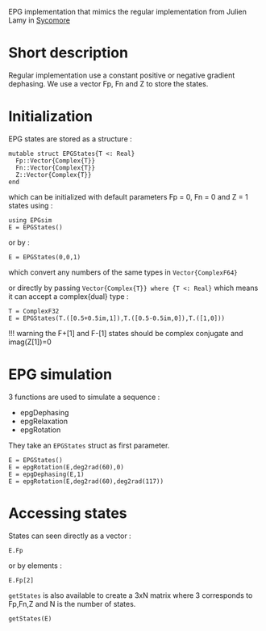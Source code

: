 EPG implementation that mimics the regular implementation from Julien Lamy in
[Sycomore](https://github.com/lamyj/sycomore/blob/master/src/sycomore/epg/Regular.cpp#L342)

# Short description
Regular implementation use a constant positive or negative gradient dephasing.
We use a vector Fp, Fn and Z to store the states.


# Initialization
EPG states are stored as a structure :
```
mutable struct EPGStates{T <: Real} 
  Fp::Vector{Complex{T}}
  Fn::Vector{Complex{T}}
  Z::Vector{Complex{T}}
end
```

which can be initialized with default parameters Fp = 0, Fn = 0 and Z = 1 states using :
```@example Regular
using EPGsim
E = EPGStates()
```

or by :

```@example Regular
E = EPGStates(0,0,1)
```

which convert any numbers of the same types in `Vector{ComplexF64}`

or directly by passing `Vector{Complex{T}} where {T <: Real}` which means it can accept a complex{dual} type :
```@example Regular
T = ComplexF32
E = EPGStates(T.([0.5+0.5im,1]),T.([0.5-0.5im,0]),T.([1,0]))
```

!!! warning
    the F+[1] and F-[1] states should be complex conjugate and imag(Z[1])=0 

# EPG simulation
3 functions are used to simulate a sequence :
- epgDephasing
- epgRelaxation
- epgRotation

They take an `EPGStates` struct as first parameter.

```@example Regular
E = EPGStates()
E = epgRotation(E,deg2rad(60),0)
E = epgDephasing(E,1)
E = epgRotation(E,deg2rad(60),deg2rad(117))
```

# Accessing states
States can seen directly as a vector :
```@example Regular
E.Fp
```

or by elements :
```@example Regular
E.Fp[2]
```

`getStates` is also available to create a 3xN matrix where 3 corresponds to Fp,Fn,Z and N is the number of states.

```@example Regular
getStates(E)
```